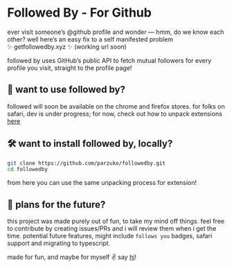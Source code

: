# Followed By - For Github

ever visit someone’s @github profile and wonder — hmm, do we know each other? well here’s an easy fix to a self manifested problem ✨ getfollowedby.xyz  ✨ (working url soon)

followed by uses GitHub’s public API to fetch mutual followers for every profile you visit, straight to the profile page!

## 🤩 want to use followed by?
followed will soon be available on the chrome and firefox stores. for folks on safari, dev is under progress; for now, check out how to unpack extensions [here](https://youtu.be/oswjtLwCUqg)

## 🛠 want to install followed by, locally?
```bash
git clone https://github.com/parzuko/followedby.git
cd followedby
```
from here you can use the same unpacking process for extension!

## 🫡 plans for the future?
this project was made purely out of fun, to take my mind off things. feel free to contribute by creating issues/PRs and i will review them when i get the time. potential future features, might include `follows you` badges, safari support and migrating to typescript.

made for fun, and maybe for myself ✌️
say [hi](https://twitter.com/parzuko)!